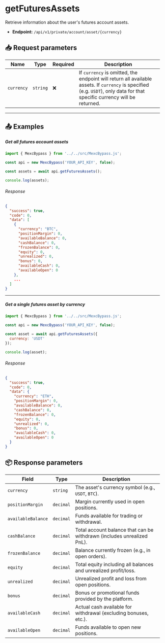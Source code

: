 # getFuturesAssets

Retrieve information about the user's futures account assets.

- **Endpoint:** `/api/v1/private/account/asset/{currency}`

## 📥 Request parameters

| **Name**           | **Type**   | **Required** | **Description** |
|--------------------|------------|--------------|------------------|
| `currency`         | `string`   | ❌           | If `currency` is omitted, the endpoint will return all available assets. If `currency` is specified (e.g. `USDT`), only data for that specific currency will be returned. |

---

## 📤 Examples

##### Get all futures account assets

```js
import { MexcBypass } from '../../src/MexcBypass.js';

const api = new MexcBypass('YOUR_API_KEY', false);

const assets = await api.getFuturesAssets();

console.log(assets);
```

###### Response

```JSON
{
  "success": true,
  "code": 0,
  "data": [
    {
      "currency": "BTC",
      "positionMargin": 0,
      "availableBalance": 0,
      "cashBalance": 0,
      "frozenBalance": 0,
      "equity": 0,
      "unrealized": 0,
      "bonus": 0,
      "availableCash": 0,
      "availableOpen": 0
    },
    ...
  ]
}
```

---

##### Get a single futures asset by currency

```js
import { MexcBypass } from '../../src/MexcBypass.js';

const api = new MexcBypass('YOUR_API_KEY', false);

const asset = await api.getFuturesAssets({
  currency: 'USDT'
});

console.log(asset);
```

###### Response

```JSON
{
  "success": true,
  "code": 0,
  "data": {
    "currency": "ETH",
    "positionMargin": 0,
    "availableBalance": 0,
    "cashBalance": 0,
    "frozenBalance": 0,
    "equity": 0,
    "unrealized": 0,
    "bonus": 0,
    "availableCash": 0,
    "availableOpen": 0
  }
}
```

## 📦 Response parameters

| **Field**           | **Type**   | **Description** |
|---------------------|------------|------------------|
| `currency`          | `string`   | The asset's currency symbol (e.g., `USDT`, `BTC`). |
| `positionMargin`    | `decimal`  | Margin currently used in open positions. |
| `availableBalance`  | `decimal`  | Funds available for trading or withdrawal. |
| `cashBalance`       | `decimal`  | Total account balance that can be withdrawn (includes unrealized PnL). |
| `frozenBalance`     | `decimal`  | Balance currently frozen (e.g., in open orders). |
| `equity`            | `decimal`  | Total equity including all balances and unrealized profit/loss. |
| `unrealized`        | `decimal`  | Unrealized profit and loss from open positions. |
| `bonus`             | `decimal`  | Bonus or promotional funds provided by the platform. |
| `availableCash`     | `decimal`  | Actual cash available for withdrawal (excluding bonuses, etc.). |
| `availableOpen`     | `decimal`  | Funds available to open new positions. |